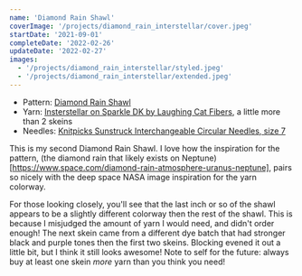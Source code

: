 ```yaml
---
name: 'Diamond Rain Shawl'
coverImage: '/projects/diamond_rain_interstellar/cover.jpeg'
startDate: '2021-09-01'
completeDate: '2022-02-26'
updateDate: '2022-02-27'
images:
  - '/projects/diamond_rain_interstellar/styled.jpeg'
  - '/projects/diamond_rain_interstellar/extended.jpeg'
---
```


- Pattern: [Diamond Rain Shawl](https://www.knitpicks.com/diamond-rain-shawl/p/56249)
- Yarn: [Insterstellar on Sparkle DK by Laughing Cat Fibers](https://shop.laughingcatfibers.xyz/product/interstellar-made-to-order-uv-light), a little more than 2 skeins
- Needles: [Knitpicks Sunstruck Interchangeable Circular Needles, size 7](https://www.knitpicks.com/sunstruck-options-interchangeable-circular-set-purple-cables/p/90613)

This is my second Diamond Rain Shawl.  I love how the inspiration for the pattern, (the diamond rain that likely exists on Neptune)[https://www.space.com/diamond-rain-atmosphere-uranus-neptune], pairs so nicely
with the deep space NASA image inspiration for the yarn colorway.

For those looking closely, you'll see that the last inch or so of the shawl appears to be a slightly different colorway then the rest of the shawl. This is because I misjudged the amount of yarn I would need, and
didn't order enough! The next skein came from a different dye batch that had stronger black and purple tones then the first two skeins. Blocking evened it out a little bit, but I think it still looks awesome!
Note to self for the future: always buy at least one skein _more_ yarn than you think you need!
